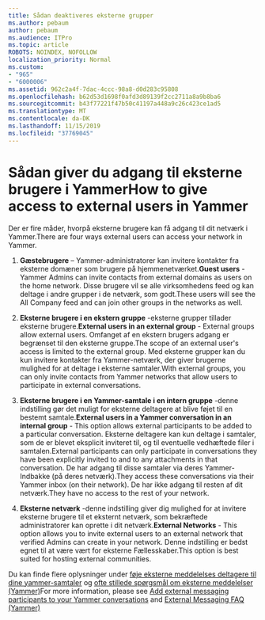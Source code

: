 ```yaml
---
title: Sådan deaktiveres eksterne grupper
ms.author: pebaum
author: pebaum
ms.audience: ITPro
ms.topic: article
ROBOTS: NOINDEX, NOFOLLOW
localization_priority: Normal
ms.custom:
- "965"
- "6000006"
ms.assetid: 962c2a4f-7dac-4ccc-98a8-d0d283c95808
ms.openlocfilehash: b62d53d1698f0afd3d89139f2cc2711a8a9b8ba6
ms.sourcegitcommit: b43f77221f47b50c41197a448a9c26c423ce1ad5
ms.translationtype: MT
ms.contentlocale: da-DK
ms.lasthandoff: 11/15/2019
ms.locfileid: "37769045"
---
```

# <a name="how-to-give-access-to-external-users-in-yammer"></a><span data-ttu-id="7291c-102">Sådan giver du adgang til eksterne brugere i Yammer</span><span class="sxs-lookup"><span data-stu-id="7291c-102">How to give access to external users in Yammer</span></span>

<span data-ttu-id="7291c-103">Der er fire måder, hvorpå eksterne brugere kan få adgang til dit netværk i Yammer.</span><span class="sxs-lookup"><span data-stu-id="7291c-103">There are four ways external users can access your network in Yammer.</span></span>
  
1. <span data-ttu-id="7291c-104">**Gæstebrugere** – Yammer-administratorer kan invitere kontakter fra eksterne domæner som brugere på hjemmenetværket.</span><span class="sxs-lookup"><span data-stu-id="7291c-104">**Guest users** - Yammer Admins can invite contacts from external domains as users on the home network.</span></span> <span data-ttu-id="7291c-105">Disse brugere vil se alle virksomhedens feed og kan deltage i andre grupper i de netværk, som godt.</span><span class="sxs-lookup"><span data-stu-id="7291c-105">These users will see the All Company feed and can join other groups in the networks as well.</span></span>

2. <span data-ttu-id="7291c-106">**Eksterne brugere i en ekstern gruppe** -eksterne grupper tillader eksterne brugere.</span><span class="sxs-lookup"><span data-stu-id="7291c-106">**External users in an external group** - External groups allow external users.</span></span> <span data-ttu-id="7291c-107">Omfanget af en ekstern brugers adgang er begrænset til den eksterne gruppe.</span><span class="sxs-lookup"><span data-stu-id="7291c-107">The scope of an external user's access is limited to the external group.</span></span> <span data-ttu-id="7291c-108">Med eksterne grupper kan du kun invitere kontakter fra Yammer-netværk, der giver brugerne mulighed for at deltage i eksterne samtaler.</span><span class="sxs-lookup"><span data-stu-id="7291c-108">With external groups, you can only invite contacts from Yammer networks that allow users to participate in external conversations.</span></span>

3. <span data-ttu-id="7291c-109">**Eksterne brugere i en Yammer-samtale i en intern gruppe** -denne indstilling gør det muligt for eksterne deltagere at blive føjet til en bestemt samtale.</span><span class="sxs-lookup"><span data-stu-id="7291c-109">**External users in a Yammer conversation in an internal group** - This option allows external participants to be added to a particular conversation.</span></span> <span data-ttu-id="7291c-110">Eksterne deltagere kan kun deltage i samtaler, som de er blevet eksplicit inviteret til, og til eventuelle vedhæftede filer i samtalen.</span><span class="sxs-lookup"><span data-stu-id="7291c-110">External participants can only participate in conversations they have been explicitly invited to and to any attachments in that conversation.</span></span> <span data-ttu-id="7291c-111">De har adgang til disse samtaler via deres Yammer-Indbakke (på deres netværk).</span><span class="sxs-lookup"><span data-stu-id="7291c-111">They access these conversations via their Yammer inbox (on their network).</span></span> <span data-ttu-id="7291c-112">De har ikke adgang til resten af dit netværk.</span><span class="sxs-lookup"><span data-stu-id="7291c-112">They have no access to the rest of your network.</span></span>

4. <span data-ttu-id="7291c-113">**Eksterne netværk** -denne indstilling giver dig mulighed for at invitere eksterne brugere til et eksternt netværk, som bekræftede administratorer kan oprette i dit netværk.</span><span class="sxs-lookup"><span data-stu-id="7291c-113">**External Networks** - This option allows you to invite external users to an external network that verified Admins can create in your network.</span></span> <span data-ttu-id="7291c-114">Denne indstilling er bedst egnet til at være vært for eksterne Fællesskaber.</span><span class="sxs-lookup"><span data-stu-id="7291c-114">This option is best suited for hosting external communities.</span></span>

<span data-ttu-id="7291c-115">Du kan finde flere oplysninger under [føje eksterne meddelelses deltagere til dine yammer-samtaler](https://docs.microsoft.com/yammer/work-with-external-users/add-external-participants) og [ofte stillede spørgsmål om eksterne meddelelser (Yammer)](https://docs.microsoft.com/yammer/work-with-external-users/external-messaging-faq)</span><span class="sxs-lookup"><span data-stu-id="7291c-115">For more information, please see [Add external messaging participants to your Yammer conversations](https://docs.microsoft.com/yammer/work-with-external-users/add-external-participants) and [External Messaging FAQ (Yammer)](https://docs.microsoft.com/yammer/work-with-external-users/external-messaging-faq)</span></span>
  